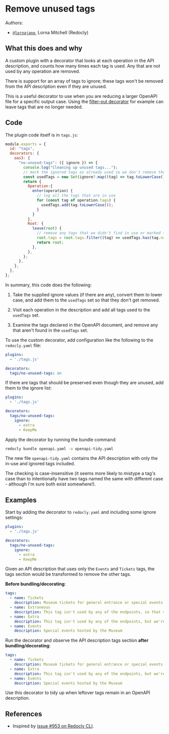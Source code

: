 # Remove unused tags

Authors:
- [`@lornajane`](https://github.com/lornajane), Lorna Mitchell (Redocly)
 

## What this does and why

A custom plugin with a decorator that looks at each operation in the API description, and counts how many times each tag is used. Any that are not used by any operation are removed.

There is support for an array of tags to ignore; these tags won't be removed from the API description even if they are unused.

This is a useful decorator to use when you are reducing a larger OpenAPI file for a specific output case. Using the [filter-out decorator](https://redocly.com/docs/cli/decorators/filter-out/) for example can leave tags that are no longer needed.

## Code

The plugin code itself is in `tags.js`:

```js
module.exports = {
  id: "tags",
  decorators: {
    oas3: {
      "no-unused-tags": ({ ignore }) => {
        console.log("Cleaning up unused tags...");
        // mark the ignored tags as already used so we don't remove them
        const usedTags = new Set(ignore?.map((tag) => tag.toLowerCase()));
        return {
          Operation:{
            enter(operation) {
              // log all the tags that are in use
              for (const tag of operation.tags) {
                usedTags.add(tag.toLowerCase());
              }
            }
          },
          Root: {
            leave(root) {
              // remove any tags that we didn't find in use or marked to ignore
              root.tags = root.tags.filter((tag) => usedTags.has(tag.name.toLowerCase()));
              return root;
            },
          },
        };
      },
    },
  },
};
```

In summary, this code does the following:

1. Take the supplied ignore values (if there are any), convert them to lower case, and add them to the `usedTags` set so that they don't get removed.

2. Visit each operation in the description and add all tags used to the `usedTags` set.

3. Examine the tags declared in the OpenAPI document, and remove any that aren't found in the `usedTags` set.

To use the custom decorator, add configuration like the following to the `redocly.yaml` file:

```yaml
plugins:
  - './tags.js'

decorators:
  tags/no-unused-tags: on
```

If there are tags that should be preserved even though they are unused, add them to the ignore list:

```yaml
plugins:
  - './tags.js'

decorators:
  tags/no-unused-tags:
    ignore:
      - extra
      - KeepMe
```

Apply the decorator by running the bundle command:

```bash
redocly bundle openapi.yaml -o openapi-tidy.yaml
```

The new file `openapi-tidy.yaml` contains the API description with only the in-use and ignored tags included.

The checking is case-insensitive (it seems more likely to mistype a tag's case than to intentionally have two tags named the same with different case - although I'm sure both exist somewhere!).

## Examples

Start by adding the decorator to `redocly.yaml` and including some ignore settings:

```yaml
plugins:
  - './tags.js'

decorators:
  tags/no-unused-tags:
    ignore:
      - extra
      - KeepMe
```

Given an API description that uses only the `Events` and `Tickets` tags, the tags section would be transformed to remove the other tags.

**Before bundling/decorating**:

```yaml
tags:
  - name: Tickets
    description: Museum tickets for general entrance or special events.
  - name: Extraneous
    description: This tag isn't used by any of the endpoints, so that should be detected and corrected.
  - name: Extra
    description: This tag isn't used by any of the endpoints, but we're keeping it anyway.
  - name: Events
    description: Special events hosted by the Museum
```

Run the decorator and observe the API description tags section **after bundling/decorating**:

```yaml
tags:
  - name: Tickets
    description: Museum tickets for general entrance or special events.
  - name: Extra
    description: This tag isn't used by any of the endpoints, but we're keeping it anyway.
  - name: Events
    description: Special events hosted by the Museum
```

Use this decorator to tidy up when leftover tags remain in an OpenAPI description.

## References

- Inspired by [issue #953 on Redocly CLI](https://github.com/Redocly/redocly-cli/issues/953).
